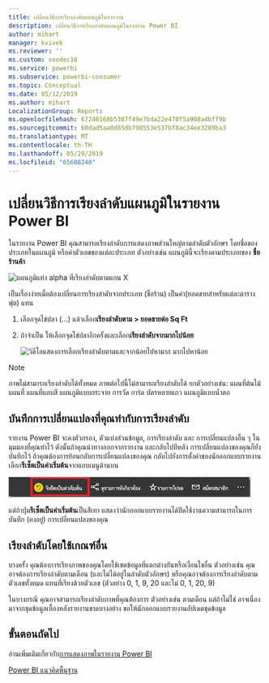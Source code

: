 ```yaml
---
title: เปลี่ยนวิธีการเรียงลำดับแผนภูมิในรายงาน
description: เปลี่ยนวิธีการเรียงลำดับแผนภูมิในรายงาน Power BI
author: mihart
manager: kvivek
ms.reviewer: ''
ms.custom: seodec18
ms.service: powerbi
ms.subservice: powerbi-consumer
ms.topic: Conceptual
ms.date: 05/12/2019
ms.author: mihart
LocalizationGroup: Reports
ms.openlocfilehash: 67246168b5387f49e7bda22e470f5a908a4bff9b
ms.sourcegitcommit: 60dad5aa0d85db790553e537bf8ac34ee3289ba3
ms.translationtype: MT
ms.contentlocale: th-TH
ms.lasthandoff: 05/29/2019
ms.locfileid: "65608240"
---
```

# <a name="change-how-a-chart-is-sorted-in-a-power-bi-report"></a>เปลี่ยนวิธีการเรียงลำดับแผนภูมิในรายงาน Power BI
ในรายงาน Power BI คุณสามารถเรียงลำดับการแสดงภาพส่วนใหญ่ตามลำดับตัวอักษร โดยชื่อของประเภทในแผนภูมิ หรือค่าตัวเลขของแต่ละประเภท ตัวอย่างเช่น แผนภูมินี้จะเรียงตามประเภทของ **ชื่อร้านค้า**

![แผนภูมิแท่ง alpha ที่เรียงลำดับตามแกน X](media/end-user-change-sort/pbi_chartsortcategory.png)

เป็นเรื่องง่ายเมื่อต้องเปลี่ยนการเรียงลำดับจากประเภท (ชื่อร้าน) เป็นค่า(ยอดขายสำหรับแต่ละตารางฟุต) แทน

1. เลือกจุดไข่ปลา (...) แล้วเลือก**เรียงลำดับตาม > ยอดขายต่อ Sq Ft**
2. ถ้าจำเป็น ให้เลือกจุดไข่ปลาอีกครั้งและเลือก**เรียงลำดับจากมากไปน้อย**

   ![วิดีโอแสดงการเลือกเรียงลำดับตามและจากน้อยไปหามาก มากไปหาน้อย](media/end-user-change-sort/sort.gif)

> [!NOTE]
> ภาพไม่สามารถเรียงลำดับได้ทั้งหมด ภาพต่อไปนี้ไม่สามารถเรียงลำดับได้ ยกตัวอย่างเช่น: แผนที่ต้นไม้ แผนที่ แผนที่แถบสี แผนภูมิแบบกระจาย การวัด การ์ด บัตรหลายแถว แผนภูมิแบบน้ำตก

## <a name="saving-changes-you-make-to-sort-order"></a>บันทึกการเปลี่ยนแปลงที่คุณทำกับการเรียงลำดับ
รายงาน Power BI จะคงตัวกรอง, ตัวแบ่งส่วนข้อมูล, การเรียงลำดับ และ การเปลี่ยนแปลงอื่น ๆ ในมุมมองที่คุณทำไว้ ดังนั้นถ้าคุณนำทางออกจากรายงาน และกลับไปทีหลัง การเปลี่ยนแปลงของคุณก็ยังบันทึกไว้  ถ้าคุณต้องการย้อนกลับการเปลี่ยนแปลงของคุณ กลับไปยังการตั้งค่าของนักออกแบบรายงาน เลือก**รีเซ็ตเป็นค่าเริ่มต้น**จากแถบเมนูด้านบน 

![เรียงลำดับแบบคงอยู่](media/end-user-change-sort/power-bi-reset-to-default.png)

แต่ถ้าปุ่ม**รีเซ็ตเป็นค่าเริ่มต้น**เป็นสีเทา แสดงว่านักออกแบบรายงานได้ปิดใช้งานความสามารถในการบันทึก (คงอยู่) การเปลี่ยนแปลงของคุณ

<a name="other"></a>
## <a name="sorting-using-other-criteria"></a>เรียงลำดับโดยใช้เกณฑ์อื่น
บางครั้ง คุณต้องการเรียงภาพของคุณโดยใช้เขตข้อมูลที่แตกต่างกันหรือเงื่อนไขอื่น  ตัวอย่างเช่น คุณอาจต้องการเรียงลำดับตามเดือน (และไม่ได้อยู่ในลำดับตัวอักษร) หรือคุณอาจต้องการเรียงลำดับตามตัวเลขทั้งหมด แทนที่เรียงด้วยตัวเลข (ตัวอย่าง 0, 1, 9, 20 และไม่ 0, 1, 20, 9)  

ในบางกรณี คุณอาจสามารถเรียงลำดับภาพที่คุณต้องการ ตัวอย่างเช่น ตามเดือน  แต่ถ้าไม่ใช่ อาจเนื่องมาจากชุดข้อมูลเบื้องหลังรายงานขาดบางอย่าง ขอให้นักออกแบบรายงานอัปเดตชุดข้อมูล

## <a name="next-steps"></a>ขั้นตอนถัดไป
อ่านเพิ่มเติมเกี่ยวกับ[การแสดงภาพในรายงาน Power BI](end-user-visualizations.md)

[Power BI แนวคิดพื้นฐาน](end-user-basic-concepts.md)
